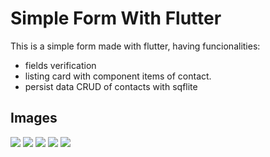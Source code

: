 # Simple Form With Flutter

This is a simple form made with flutter, having funcionalities: 
 - fields verification 
 - listing card with component items of contact.
 - persist data CRUD of contacts with sqflite

## Images

<img src="https://github.com/vgoes19/SimpleForm-Flutter/blob/main/lib/images/Screenshot_1655181467.png"/>
<img src="https://github.com/vgoes19/SimpleForm-Flutter/blob/main/lib/images/Screenshot_1655336974.png"/>
<img src="https://github.com/vgoes19/SimpleForm-Flutter/blob/main/lib/images/Screenshot_1655336978.png"/>
<img src="https://github.com/vgoes19/SimpleForm-Flutter/blob/main/lib/images/Screenshot_1655181521.png"/>
<img src="https://github.com/vgoes19/SimpleForm-Flutter/blob/main/lib/images/Screenshot_1655181576.png"/>

